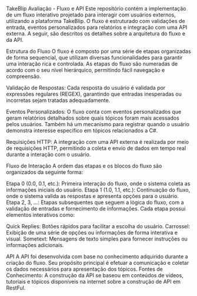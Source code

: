 TakeBlip Avaliação - Fluxo e API
Este repositório contém a implementação de um fluxo interativo projetado para interagir com usuários externos, utilizando a plataforma TakeBlip. O fluxo é estruturado com validações de entrada, eventos personalizados para relatórios e integração com uma API externa. A seguir, são descritos os detalhes sobre a arquitetura do fluxo e da API.

Estrutura do Fluxo
O fluxo é composto por uma série de etapas organizadas de forma sequencial, que utilizam diversas funcionalidades para garantir uma interação rica e controlada. As etapas do fluxo são numeradas de acordo com o seu nível hierárquico, permitindo fácil navegação e compreensão.

Validação de Respostas: Cada resposta do usuário é validada por expressões regulares (REGEX), garantindo que entradas inesperadas ou incorretas sejam tratadas adequadamente.

Eventos Personalizados: O fluxo conta com eventos personalizados que geram relatórios detalhados sobre quais tópicos foram mais acessados pelos usuários. Também há um mecanismo para registrar quando o usuário demonstra interesse específico em tópicos relacionados a C#.

Requisições HTTP: A integração com uma API externa é realizada por meio de requisições HTTP, permitindo a coleta e envio de dados em tempo real durante a interação com o usuário.

Fluxo de Interação
A ordem das etapas e os blocos do fluxo são organizados da seguinte forma:

Etapa 0 (0.0, 0.1, etc.): Primeira interação do fluxo, onde o sistema coleta as informações iniciais do usuário.
Etapa 1 (1.0, 1.1, etc.): Continuação do fluxo, onde o sistema valida as respostas e apresenta opções para o usuário.
Etapa 2, 3, ...: Etapas subsequentes que seguem a lógica do fluxo, com a validação de entradas e fornecimento de informações.
Cada etapa possui elementos interativos como:

Quick Replies: Botões rápidos para facilitar a escolha do usuário.
Carrossel: Exibição de uma série de opções ou informações de forma interativa e visual.
Sometext: Mensagens de texto simples para fornecer instruções ou informações adicionais.

API
A API foi desenvolvida com base no conhecimento adquirido durante a criação do fluxo. Seu propósito principal é efetuar a comunicação e coletar os dados necessários para apresentação dos tópicos. 
Fontes de Conhecimento: A construção da API se baseou em conteúdos de vídeos, tutoriais e tópicos disponíveis na internet sobre a construção de API em RestFul.

